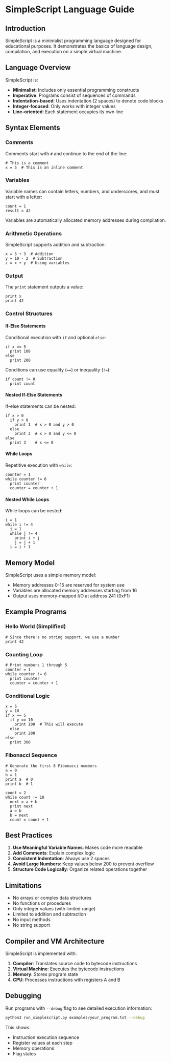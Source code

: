 # SimpleScript Language Guide

## Introduction

SimpleScript is a minimalist programming language designed for educational purposes. It demonstrates the basics of language design, compilation, and execution on a simple virtual machine.

## Language Overview

SimpleScript is:
- **Minimalist**: Includes only essential programming constructs
- **Imperative**: Programs consist of sequences of commands
- **Indentation-based**: Uses indentation (2 spaces) to denote code blocks
- **Integer-focused**: Only works with integer values
- **Line-oriented**: Each statement occupies its own line

## Syntax Elements

### Comments

Comments start with `#` and continue to the end of the line:

```
# This is a comment
x = 5  # This is an inline comment
```

### Variables

Variable names can contain letters, numbers, and underscores, and must start with a letter:

```
count = 1
result = 42
```

Variables are automatically allocated memory addresses during compilation.

### Arithmetic Operations

SimpleScript supports addition and subtraction:

```
x = 5 + 3  # Addition
y = 10 - 2  # Subtraction
z = x + y  # Using variables
```

### Output

The `print` statement outputs a value:

```
print x
print 42
```

### Control Structures

#### If-Else Statements

Conditional execution with `if` and optional `else`:

```
if x == 5
  print 100
else
  print 200
```

Conditions can use equality (`==`) or inequality (`!=`):

```
if count != 0
  print count
```

#### Nested If-Else Statements

If-else statements can be nested:

```
if x > 0
  if y > 0
    print 1  # x > 0 and y > 0
  else
    print 2  # x > 0 and y <= 0
else
  print 3    # x <= 0
```

#### While Loops

Repetitive execution with `while`:

```
counter = 1
while counter != 6
  print counter
  counter = counter + 1
```

#### Nested While Loops

While loops can be nested:

```
i = 1
while i != 4
  j = 1
  while j != 4
    print i + j
    j = j + 1
  i = i + 1
```

## Memory Model

SimpleScript uses a simple memory model:
- Memory addresses 0-15 are reserved for system use
- Variables are allocated memory addresses starting from 16
- Output uses memory-mapped I/O at address 241 (0xF1)

## Example Programs

### Hello World (Simplified)

```
# Since there's no string support, we use a number
print 42
```

### Counting Loop

```
# Print numbers 1 through 5
counter = 1
while counter != 6
  print counter
  counter = counter + 1
```

### Conditional Logic

```
x = 5
y = 10
if x == 5
  if y == 10
    print 100  # This will execute
  else
    print 200
else
  print 300
```

### Fibonacci Sequence

```
# Generate the first 8 Fibonacci numbers
a = 0
b = 1
print a  # 0
print b  # 1

count = 2
while count != 10
  next = a + b
  print next
  a = b
  b = next
  count = count + 1
```

## Best Practices

1. **Use Meaningful Variable Names**: Makes code more readable
2. **Add Comments**: Explain complex logic
3. **Consistent Indentation**: Always use 2 spaces
4. **Avoid Large Numbers**: Keep values below 200 to prevent overflow
5. **Structure Code Logically**: Organize related operations together

## Limitations

- No arrays or complex data structures
- No functions or procedures
- Only integer values (with limited range)
- Limited to addition and subtraction
- No input methods
- No string support

## Compiler and VM Architecture

SimpleScript is implemented with:
1. **Compiler**: Translates source code to bytecode instructions
2. **Virtual Machine**: Executes the bytecode instructions
3. **Memory**: Stores program state
4. **CPU**: Processes instructions with registers A and B

## Debugging

Run programs with `--debug` flag to see detailed execution information:

```bash
python3 run_simplescript.py examples/your_program.txt --debug
```

This shows:
- Instruction execution sequence
- Register values at each step
- Memory operations
- Flag states 